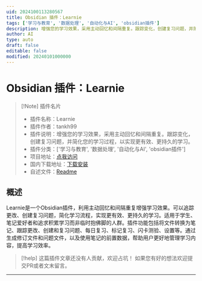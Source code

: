 ```yaml
---
uid: 2024100113280567
title: Obsidian 插件：Learnie
tags: ['学习与教育', '数据处理', '自动化与AI', 'obsidian插件']
description: 增强您的学习效果，采用主动回忆和间隔重复。跟踪变化，创建复习问题，并简化您的学习过程，以实现更有效、更持久的学习。
author: AI
type: auto
draft: false
editable: false
modified: 20240101000000
---
```


# Obsidian 插件：Learnie

> [!Note] 插件名片
> - 插件名称：Learnie
> - 插件作者：tankh99
> - 插件说明：增强您的学习效果，采用主动回忆和间隔重复。跟踪变化，创建复习问题，并简化您的学习过程，以实现更有效、更持久的学习。
> - 插件分类：['学习与教育', '数据处理', '自动化与AI', 'obsidian插件']
> - 项目地址：[点我访问](https://github.com/tankh99/learnie-plugin)
> - 国内下载地址：[下载安装](https://pkmer.cn/products/plugin/pluginMarket/?learnie)
> - 自述文件：[Readme](https://ghproxy.net/https://raw.githubusercontent.com/tankh99/learnie-plugin/master/README.md)



## 概述

Learnie是一个Obsidian插件，利用主动回忆和间隔重复增强学习效果。可以追踪更改、创建复习问题，简化学习流程，实现更有效、更持久的学习。适用于学生、笔记爱好者和追求积累学习而非临时抱佛脚的人群。插件功能包括将文件转换为笔记、跟踪更改、创建和复习问题、每日复习、标记复习、闪卡测验、设置等。通过生成修订文件和问题文件，以及使用笔记的前置数据，帮助用户更好地管理学习内容，提高学习效率。


> [!help] 
> 这篇插件文章还没有人贡献，欢迎占坑！
> 如果您有好的想法欢迎提交PR或者文末留言。
> 

---




